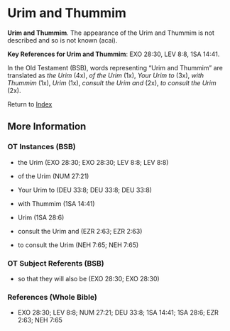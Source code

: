 # Urim and Thummim
**Urim and Thummim**. 
The appearance of the Urim and Thummim is not described and so is not known (acai). 


**Key References for Urim and Thummim**: 
EXO 28:30, LEV 8:8, 1SA 14:41. 


In the Old Testament (BSB), words representing “Urim and Thummim” are translated as 
*the Urim* (4x), *of the Urim* (1x), *Your Urim to* (3x), *with Thummim* (1x), *Urim* (1x), *consult the Urim and* (2x), *to consult the Urim* (2x). 




Return to [Index](00-Index.md)

## More Information

### OT Instances (BSB)

* the Urim (EXO 28:30; EXO 28:30; LEV 8:8; LEV 8:8)

* of the Urim (NUM 27:21)

* Your Urim to (DEU 33:8; DEU 33:8; DEU 33:8)

* with Thummim (1SA 14:41)

* Urim (1SA 28:6)

* consult the Urim and (EZR 2:63; EZR 2:63)

* to consult the Urim (NEH 7:65; NEH 7:65)



### OT Subject Referents (BSB)

* so that they will also be (EXO 28:30; EXO 28:30)



### References (Whole Bible)

* EXO 28:30; LEV 8:8; NUM 27:21; DEU 33:8; 1SA 14:41; 1SA 28:6; EZR 2:63; NEH 7:65



